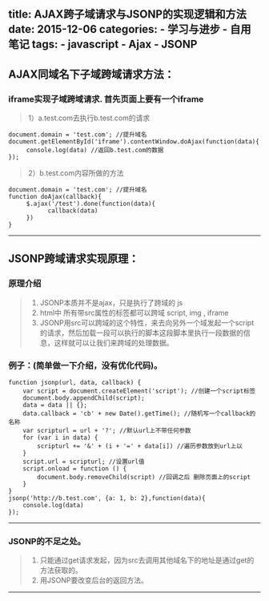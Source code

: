 title: AJAX跨子域请求与JSONP的实现逻辑和方法
date: 2015-12-06
categories:
    - 学习与进步
    - 自用笔记
tags:
	- javascript
	- Ajax
	- JSONP
---

## AJAX同域名下子域跨域请求方法：

### iframe实现子域跨域请求. 首先页面上要有一个iframe

> 1）a.test.com去执行b.test.com的请求

```
document.domain = 'test.com'; //提升域名
document.getElementById('iframe').contentWindow.doAjax(function(data){
     console.log(data) //返回b.test.com的数据
});
```
<!--more-->

> 2）b.test.com内容所做的方法

```
document.domain = 'test.com'; //提升域名
function doAjax(callback){
     $.ajax('/test').done(function(data){
           callback(data)
     })
}
```

****
## JSONP跨域请求实现原理：

### 原理介绍
> 1) JSONP本质并不是ajax，只是执行了跨域的 js
> 2) html中 所有带src属性的标签都可以跨域 script, img , iframe
> 3) JSONP用src可以跨域的这个特性，来去向另外一个域发起一个script的请求，然后加载一段可以执行的脚本这段脚本里执行一段数据的信息，这样就可以让我们来跨域的处理数据。

### 例子：(简单做一下介绍，没有优化代码)。

```
function jsonp(url, data, callback) {
    var script = document.createElement('script'); //创建一个script标签
    document.body.appendChild(script);
    data = data || {};
    data.callback = 'cb' + new Date().getTime(); //随机写一个callback的名称
    var scripturl = url + '?'; //默认url上不带任何参数
    for (var i in data) {
        scripturl += '&' + (i + '=' + data[i]) //遍历参数放到url上以
    }
    script.url = scripturl; //设置url值
    script.onload = function () {
        document.body.removeChild(script) //回调之后 删除页面上的script
    }
}
jsonp('http://b.test.com', {a: 1, b: 2},function(data){
    console.log(data)
});
```
****

### JSONP的不足之处。
> 1) 只能通过get请求发起，因为src去调用其他域名下的地址是通过get的方法获取的。
> 2) 用JSONP要改变后台的返回方法。

****